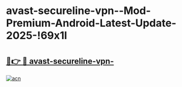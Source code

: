 # avast-secureline-vpn--Mod-Premium-Android-Latest-Update-2025-!69x1l

# <h2><a href="https://gkc2rn.esa.edu.pl?title=avast-secureline-vpn-&ref=69x1l">🔗👉 🔴 avast-secureline-vpn-</a></h2>

[![acn](https://github.com/user-attachments/assets/0f9c940e-d8b0-45ae-aac7-cd30a18b3e1c)](https://gkc2rn.esa.edu.pl?title=avast-secureline-vpn-&ref=69x1l)

